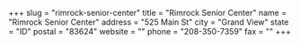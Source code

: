 +++
slug = "rimrock-senior-center"
title = "Rimrock Senior Center"
name = "Rimrock Senior Center"
address = "525 Main St"
city = "Grand View"
state = "ID"
postal = "83624"
website = ""
phone = "208-350-7359"
fax = ""
+++

